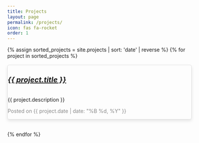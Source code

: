 ```yaml
---
title: Projects
layout: page
permalink: /projects/
icon: fas fa-rocket
order: 1
--- 
```


<style>
/* Custom CSS for Project Boxes */
.card-deck {
  display: flex;
  flex-wrap: wrap;
  gap: 1rem;
}

.card {
  width: 100%;
  max-width: 650px;
  margin-bottom: 1rem;
  box-shadow: 0 4px 8px rgba(0,0,0,0.1);
  border: 1px solid #ddd;
  border-radius: 5px;
}

.card-title {
  font-size: 1.25rem;
  font-weight: bold;
}

.card-text {
  margin: 0.5em 0;
}

.post-meta {
  color: #888;
  font-size: 0.875rem;
}

/* Dark Mode Styles */
@media (prefers-color-scheme: dark) {
  .card {
    background-color: #333;
    border-color: #444;
    box-shadow: 0 4px 8px rgba(255, 255, 255, 0.1);
  }

  .card-title, .card-text, .post-meta {
    color: #ddd;
  }

  .post-meta {
    color: #bbb;
  }
}
</style>

<div class="card-deck">
  {% assign sorted_projects = site.projects | sort: 'date' | reverse %}
  {% for project in sorted_projects %}
    <div class="card">
      <div class="card-body">
        <h5 class="card-title">
          <a href="{{ project.link }}" target="_blank">
            {{ project.title }}
          </a>
        </h5>
        <p class="card-text">{{ project.description }}</p>
        <p class="post-meta">Posted on {{ project.date | date: "%B %d, %Y" }}</p>
      </div>
    </div>
  {% endfor %}
</div>

